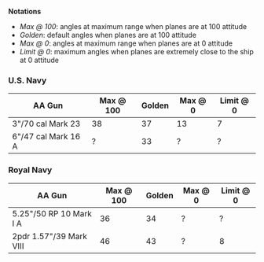 **Notations**
- *Max @ 100*: angles at maximum range when planes are at 100 attitude
- *Golden*: default angles when planes are at 100 attitude
- *Max @ 0*: angles at maximum range when planes are at 0 attitude
- *Limit @ 0*: maximum angles when planes are extremely close to the ship at 0 attitude

### U.S. Navy
| AA Gun | Max @ 100 | Golden | Max @ 0 | Limit @ 0 |
| ------ | --------- | ------ | ------- | --------- |
| 3"/70 cal Mark 23 | 38 | 37 | 13 | 7 |
| 6"/47 cal Mark 16 A | ? | 33 | ? | ? |

### Royal Navy
| AA Gun | Max @ 100 | Golden | Max @ 0 | Limit @ 0 |
| ------ | --------- | ------ | ------- | --------- |
| 5.25"/50 RP 10 Mark I A | 36 | 34 | ? | ? |
| 2pdr 1.57"/39 Mark VIII | 46 | 43 | ? | 8 |
